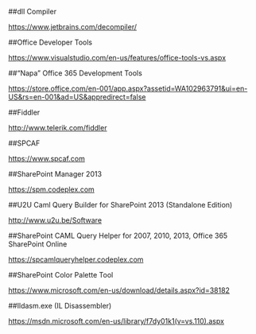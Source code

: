 ##dll Compiler

https://www.jetbrains.com/decompiler/

##Office Developer Tools

https://www.visualstudio.com/en-us/features/office-tools-vs.aspx

##“Napa” Office 365 Development Tools

https://store.office.com/en-001/app.aspx?assetid=WA102963791&ui=en-US&rs=en-001&ad=US&appredirect=false

##Fiddler

http://www.telerik.com/fiddler

##SPCAF

https://www.spcaf.com

##SharePoint Manager 2013

https://spm.codeplex.com

##U2U Caml Query Builder for SharePoint 2013 (Standalone Edition)

http://www.u2u.be/Software

##SharePoint CAML Query Helper for 2007, 2010, 2013, Office 365 SharePoint Online

https://spcamlqueryhelper.codeplex.com

##SharePoint Color Palette Tool

https://www.microsoft.com/en-us/download/details.aspx?id=38182

##Ildasm.exe (IL Disassembler)

https://msdn.microsoft.com/en-us/library/f7dy01k1(v=vs.110).aspx













